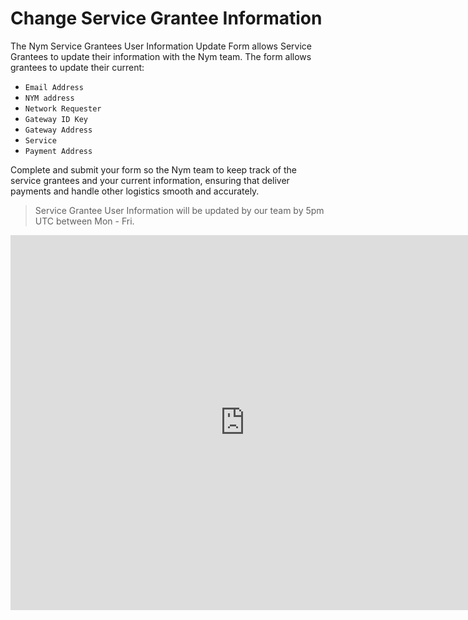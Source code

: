 # Change Service Grantee Information

The Nym Service Grantees User Information Update Form allows Service Grantees to update their information with the Nym team. The form allows grantees to update their current:
 - `Email Address`
 - `NYM address`
 - `Network Requester`
 - `Gateway ID Key` 
 - `Gateway Address`
 - `Service`
 - `Payment Address` 

Complete and submit your form so the Nym team to keep track of the service grantees and your current information, ensuring that deliver payments and handle other logistics smooth and accurately. 

>Service Grantee User Information will be updated by our team by 5pm UTC between Mon - Fri. 

<iframe src="https://nymtech.typeform.com/sg-form-update" width="750" height="600" frameborder="0"></iframe>


